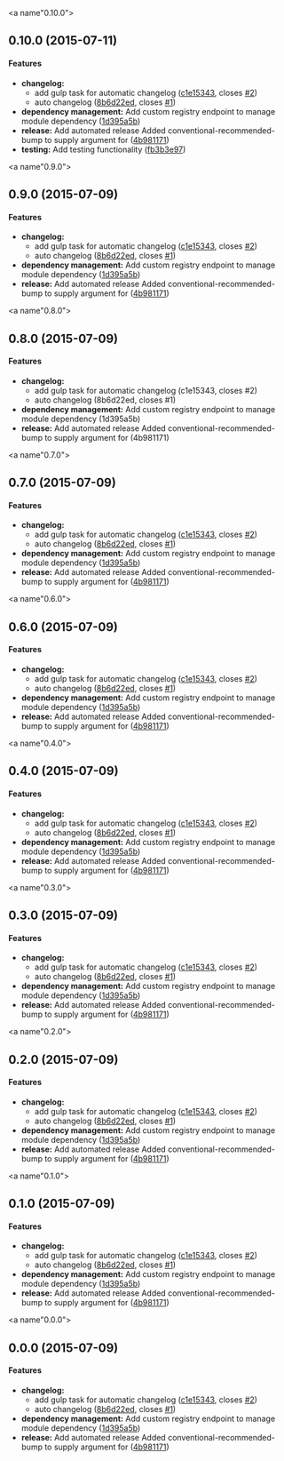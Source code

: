 <a name"0.10.0"></a>
## 0.10.0 (2015-07-11)


#### Features

* **changelog:**
  * add gulp task for automatic changelog ([c1e15343](https://www.github.com/fusionstrings/project-fusion/commit/c1e15343), closes [#2](https://www.github.com/fusionstrings/project-fusion/issues/2))
  * auto changelog ([8b6d22ed](https://www.github.com/fusionstrings/project-fusion/commit/8b6d22ed), closes [#1](https://www.github.com/fusionstrings/project-fusion/issues/1))
* **dependency management:** Add custom registry endpoint to manage module dependency ([1d395a5b](https://www.github.com/fusionstrings/project-fusion/commit/1d395a5b))
* **release:** Add automated release Added conventional-recommended-bump to supply argument for ([4b981171](https://www.github.com/fusionstrings/project-fusion/commit/4b981171))
* **testing:** Add testing functionality ([fb3b3e97](https://www.github.com/fusionstrings/project-fusion/commit/fb3b3e97))


<a name"0.9.0"></a>
## 0.9.0 (2015-07-09)


#### Features

* **changelog:**
  * add gulp task for automatic changelog ([c1e15343](https://www.github.com/fusionstrings/project-fusion/commit/c1e15343), closes [#2](https://www.github.com/fusionstrings/project-fusion/issues/2))
  * auto changelog ([8b6d22ed](https://www.github.com/fusionstrings/project-fusion/commit/8b6d22ed), closes [#1](https://www.github.com/fusionstrings/project-fusion/issues/1))
* **dependency management:** Add custom registry endpoint to manage module dependency ([1d395a5b](https://www.github.com/fusionstrings/project-fusion/commit/1d395a5b))
* **release:** Add automated release Added conventional-recommended-bump to supply argument for ([4b981171](https://www.github.com/fusionstrings/project-fusion/commit/4b981171))


<a name"0.8.0"></a>
## 0.8.0 (2015-07-09)


#### Features

* **changelog:**
  * add gulp task for automatic changelog (c1e15343, closes #2)
  * auto changelog (8b6d22ed, closes #1)
* **dependency management:** Add custom registry endpoint to manage module dependency (1d395a5b)
* **release:** Add automated release Added conventional-recommended-bump to supply argument for (4b981171)


<a name"0.7.0"></a>
## 0.7.0 (2015-07-09)


#### Features

* **changelog:**
  * add gulp task for automatic changelog ([c1e15343](https://www.github.com/fusionstrings/project-fusion/commit/c1e15343), closes [#2](https://www.github.com/fusionstrings/project-fusion/issues/2))
  * auto changelog ([8b6d22ed](https://www.github.com/fusionstrings/project-fusion/commit/8b6d22ed), closes [#1](https://www.github.com/fusionstrings/project-fusion/issues/1))
* **dependency management:** Add custom registry endpoint to manage module dependency ([1d395a5b](https://www.github.com/fusionstrings/project-fusion/commit/1d395a5b))
* **release:** Add automated release Added conventional-recommended-bump to supply argument for ([4b981171](https://www.github.com/fusionstrings/project-fusion/commit/4b981171))


<a name"0.6.0"></a>
## 0.6.0 (2015-07-09)


#### Features

* **changelog:**
  * add gulp task for automatic changelog ([c1e15343](https://www.github.com/fusionstrings/project-fusion/commit/c1e15343), closes [#2](https://www.github.com/fusionstrings/project-fusion/issues/2))
  * auto changelog ([8b6d22ed](https://www.github.com/fusionstrings/project-fusion/commit/8b6d22ed), closes [#1](https://www.github.com/fusionstrings/project-fusion/issues/1))
* **dependency management:** Add custom registry endpoint to manage module dependency ([1d395a5b](https://www.github.com/fusionstrings/project-fusion/commit/1d395a5b))
* **release:** Add automated release Added conventional-recommended-bump to supply argument for ([4b981171](https://www.github.com/fusionstrings/project-fusion/commit/4b981171))


<a name"0.4.0"></a>
## 0.4.0 (2015-07-09)


#### Features

* **changelog:**
  * add gulp task for automatic changelog ([c1e15343](https://www.github.com/fusionstrings/project-fusion/commit/c1e15343), closes [#2](https://www.github.com/fusionstrings/project-fusion/issues/2))
  * auto changelog ([8b6d22ed](https://www.github.com/fusionstrings/project-fusion/commit/8b6d22ed), closes [#1](https://www.github.com/fusionstrings/project-fusion/issues/1))
* **dependency management:** Add custom registry endpoint to manage module dependency ([1d395a5b](https://www.github.com/fusionstrings/project-fusion/commit/1d395a5b))
* **release:** Add automated release Added conventional-recommended-bump to supply argument for ([4b981171](https://www.github.com/fusionstrings/project-fusion/commit/4b981171))


<a name"0.3.0"></a>
## 0.3.0 (2015-07-09)


#### Features

* **changelog:**
  * add gulp task for automatic changelog ([c1e15343](https://www.github.com/fusionstrings/project-fusion/commit/c1e15343), closes [#2](https://www.github.com/fusionstrings/project-fusion/issues/2))
  * auto changelog ([8b6d22ed](https://www.github.com/fusionstrings/project-fusion/commit/8b6d22ed), closes [#1](https://www.github.com/fusionstrings/project-fusion/issues/1))
* **dependency management:** Add custom registry endpoint to manage module dependency ([1d395a5b](https://www.github.com/fusionstrings/project-fusion/commit/1d395a5b))
* **release:** Add automated release Added conventional-recommended-bump to supply argument for ([4b981171](https://www.github.com/fusionstrings/project-fusion/commit/4b981171))


<a name"0.2.0"></a>
## 0.2.0 (2015-07-09)


#### Features

* **changelog:**
  * add gulp task for automatic changelog ([c1e15343](https://www.github.com/fusionstrings/project-fusion/commit/c1e15343), closes [#2](https://www.github.com/fusionstrings/project-fusion/issues/2))
  * auto changelog ([8b6d22ed](https://www.github.com/fusionstrings/project-fusion/commit/8b6d22ed), closes [#1](https://www.github.com/fusionstrings/project-fusion/issues/1))
* **dependency management:** Add custom registry endpoint to manage module dependency ([1d395a5b](https://www.github.com/fusionstrings/project-fusion/commit/1d395a5b))
* **release:** Add automated release Added conventional-recommended-bump to supply argument for ([4b981171](https://www.github.com/fusionstrings/project-fusion/commit/4b981171))


<a name"0.1.0"></a>
## 0.1.0 (2015-07-09)


#### Features

* **changelog:**
  * add gulp task for automatic changelog ([c1e15343](https://www.github.com/fusionstrings/project-fusion/commit/c1e15343), closes [#2](https://www.github.com/fusionstrings/project-fusion/issues/2))
  * auto changelog ([8b6d22ed](https://www.github.com/fusionstrings/project-fusion/commit/8b6d22ed), closes [#1](https://www.github.com/fusionstrings/project-fusion/issues/1))
* **dependency management:** Add custom registry endpoint to manage module dependency ([1d395a5b](https://www.github.com/fusionstrings/project-fusion/commit/1d395a5b))
* **release:** Add automated release Added conventional-recommended-bump to supply argument for ([4b981171](https://www.github.com/fusionstrings/project-fusion/commit/4b981171))


<a name"0.0.0"></a>
## 0.0.0 (2015-07-09)


#### Features

* **changelog:**
  * add gulp task for automatic changelog ([c1e15343](https://www.github.com/fusionstrings/project-fusion/commit/c1e15343), closes [#2](https://www.github.com/fusionstrings/project-fusion/issues/2))
  * auto changelog ([8b6d22ed](https://www.github.com/fusionstrings/project-fusion/commit/8b6d22ed), closes [#1](https://www.github.com/fusionstrings/project-fusion/issues/1))
* **dependency management:** Add custom registry endpoint to manage module dependency ([1d395a5b](https://www.github.com/fusionstrings/project-fusion/commit/1d395a5b))
* **release:** Add automated release Added conventional-recommended-bump to supply argument for ([4b981171](https://www.github.com/fusionstrings/project-fusion/commit/4b981171))

